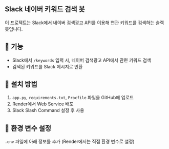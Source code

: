 
## Slack 네이버 키워드 검색 봇
이 프로젝트는 Slack에서 네이버 검색광고 API를 이용해 연관 키워드를 검색하는 슬랙봇입니다.

## 🚀 기능
- Slack에서 `/keywords` 입력 시, 네이버 검색광고 API에서 관련 키워드 검색
- 검색된 키워드를 Slack 메시지로 반환

## 🔧 설치 방법
1. `app.py`, `requirements.txt`, `Procfile` 파일을 GitHub에 업로드
2. Render에서 Web Service 배포
3. Slack Slash Command 설정 후 사용

## 📌 환경 변수 설정
`.env` 파일에 아래 정보를 추가 (Render에서는 직접 환경 변수로 설정)

